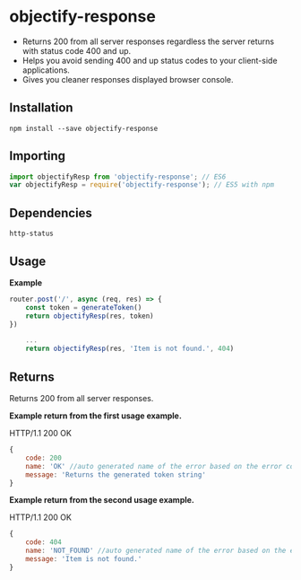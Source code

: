 # objectify-response

- Returns 200 from all server responses regardless the server returns with status code 400 and up.
- Helps you avoid sending 400 and up status codes to your client-side applications.
- Gives you cleaner responses displayed browser console.

## Installation

```shell
npm install --save objectify-response
```

## Importing

```js
import objectifyResp from 'objectify-response'; // ES6
var objectifyResp = require('objectify-response'); // ES5 with npm
```

## Dependencies
```http-status```

## Usage
**Example**

```js
router.post('/', async (req, res) => {
    const token = generateToken()
    return objectifyResp(res, token)
})
```

```js
    ...
    return objectifyResp(res, 'Item is not found.', 404)
```

## Returns
Returns 200 from all server responses.

**Example return from the first usage example.**

HTTP/1.1 200 OK
```js
{ 
    code: 200
    name: 'OK' //auto generated name of the error based on the error code.
    message: 'Returns the generated token string'
}
```

**Example return from the second usage example.**

HTTP/1.1 200 OK
```js
{ 
    code: 404
    name: 'NOT_FOUND' //auto generated name of the error based on the error code.
    message: 'Item is not found.'
}
```